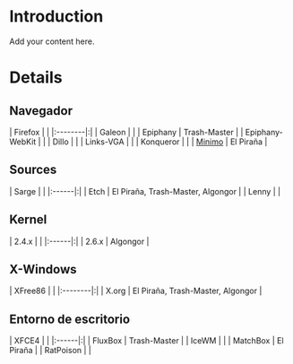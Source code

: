 # Introduction #

Add your content here.


# Details #

## Navegador ##
| Firefox | |
|:--------|:|
| Galeon  | |
| Epiphany | Trash-Master |
| Epiphany-WebKit | |
| Dillo   | |
| Links-VGA | |
| Konqueror | |
| [Minimo](http://wiki.debian.org/howto_minimo_olpc) | El Piraña |

## Sources ##
| Sarge | |
|:------|:|
| Etch  | El Piraña, Trash-Master, Algongor |
| Lenny | |

## Kernel ##
| 2.4.x | |
|:------|:|
| 2.6.x | Algongor |

## X-Windows ##
| XFree86 | |
|:--------|:|
| X.org   | El Piraña, Trash-Master, Algongor |

## Entorno de escritorio ##
| XFCE4 | |
|:------|:|
| FluxBox | Trash-Master |
| IceWM | |
| MatchBox | El Piraña |
| RatPoison | |